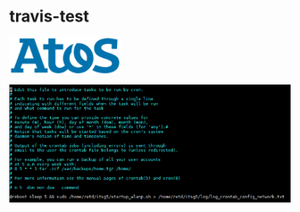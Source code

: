 # travis-test

<img src="images/1280px-Atos_logo.svg.png" alt="Atos logo" width="200"/>

![sudo crontab -e](/images/crontab.png)
